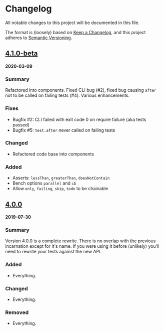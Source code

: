 # Changelog
All notable changes to this project will be documented in this file.

The format is (loosely) based on [Keep a Changelog](https://keepachangelog.com/en/1.0.0/),
and this project adheres to [Semantic Versioning](https://semver.org/spec/v2.0.0.html).

## [4.1.0-beta](https://github.com/doesdev/mvt/compare/4.0.0...4.1.0-beta)
#### 2020-03-09

### Summary
Refactored into components. Fixed CLI bug (#2), fixed bug causing `after` not to
be called on failing tests (#4). Various enhancements.

### Fixes
- Bugfix #2: CLI failed with exit code 0 on require failure (aka tests passed)
- Bugfix #5: `test.after` never called on failing tests

### Changed
- Refactored code base into components

### Added
- Asserts: `lessThan`, `greaterThan`, `doesNotContain`
- Bench options `parallel` and `cb`
- Allow `only`, `failing`, `skip`, `todo` to be chainable

## [4.0.0](https://github.com/doesdev/mvt/compare/3.0.0...4.0.0)
#### 2019-07-30

### Summary
Version 4.0.0 is a complete rewrite. There is no overlap with the previous
incarnation except for it's name. If you were using it before (unlikely) you'll
need to rewrite your tests against the new API.

### Added
- Everything.

### Changed
- Everything.

### Removed
- Everything.
